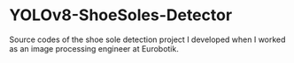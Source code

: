 # YOLOv8-ShoeSoles-Detector
Source codes of the shoe sole detection project I developed when I worked as an image processing engineer at Eurobotik.
